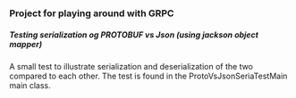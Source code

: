### Project for playing around with GRPC

##### Testing serialization og PROTOBUF vs Json (using jackson object mapper)
A small test to illustrate serialization and deserialization of the two compared to each other.
The test is found in the ProtoVsJsonSeriaTestMain main class.